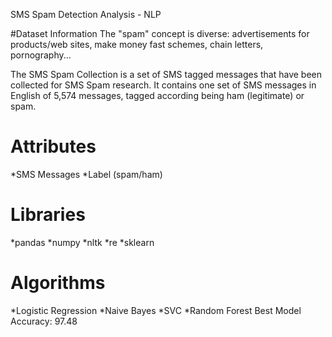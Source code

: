 SMS Spam Detection Analysis - NLP


#Dataset Information
The "spam" concept is diverse: advertisements for products/web sites, make money fast schemes, chain letters, pornography...

The SMS Spam Collection is a set of SMS tagged messages that have been collected for SMS Spam research. It contains one set of SMS messages in English of 5,574 messages, tagged according being ham (legitimate) or spam.

# Attributes
*SMS Messages
*Label (spam/ham)


# Libraries
*pandas
*numpy
*nltk
*re
*sklearn
# Algorithms
*Logistic Regression
*Naive Bayes
*SVC
*Random Forest
Best Model Accuracy: 97.48
